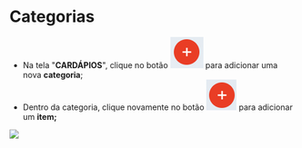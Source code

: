 # Categorias

* Na tela "**CARDÁPIOS**", clique no botão ![](<../../.gitbook/assets/image (4).png>) para adicionar uma nova **categoria**;
* Dentro da categoria, clique novamente no botão ![](<../../.gitbook/assets/image (60).png>) para adicionar um **item;**

![](<../../.gitbook/assets/adicionar categoria cardapio.gif>)
